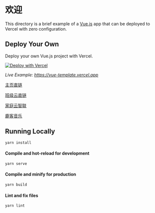 # 欢迎

This directory is a brief example of a [Vue.js](https://vuejs.org/) app that can be deployed to Vercel with zero configuration.

## Deploy Your Own

Deploy your own Vue.js project with Vercel.

[![Deploy with Vercel](https://vercel.com/button)](https://vercel.com/new/clone?repository-url=https://github.com/vercel/vercel/tree/main/examples/vue&template=vue)

_Live Example: https://vue-template.vercel.app_

[主页直链](http://luspecial.vercel.app)

[班级云直链](http://luspecial.vercel.app/App-class/home.html)

[家庭云智联](http://luspecial.vercel.app/family/family.html)

[鹿客音乐](http://luspecial.vercel.app/music/index.html)

## Running Locally

```
yarn install
```

#### Compile and hot-reload for development

```
yarn serve
```

#### Compile and minify for production

```
yarn build
```

#### Lint and fix files

```
yarn lint
```